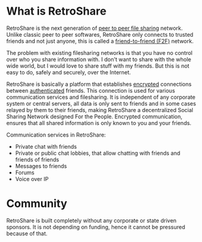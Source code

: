 # What is RetroShare

RetroShare is the next generation of [peer to peer file sharing](https://en.wikipedia.org/wiki/Peer-to-peer_file_sharing) network. Unlike classic peer to peer softwares, RetroShare only connects to trusted friends and not just anyone, this is called a [friend-to-friend (F2F)](https://en.wikipedia.org/wiki/Friend-to-friend) network.

The problem with existing filesharing networks is that you have no control over who you share information with. I don't want to share with the whole wide world, but I would love to share stuff with my friends. But this is not easy to do, safely and securely, over the Internet.

RetroShare is basically a platform that establishes [encrypted](https://en.wikipedia.org/wiki/Encryption) connections between [authenticated](https://en.wikipedia.org/wiki/Authentication) friends. This connection is used for various communication services and filesharing. It is independent of any corporate system or central servers, all data is only sent to friends and in some cases relayed by them to their friends, making RetroShare a decentralized Social Sharing Network designed For the People. Encrypted communication, ensures that all shared information is only known to you and your friends.

Communication services in RetroShare:

 - Private chat with friends
 - Private or public chat lobbies, that allow chatting with friends and friends of friends
 - Messages to friends
 - Forums
 - Voice over IP

# Community

RetroShare is built completely without any corporate or state driven sponsors. It is not depending on funding, hence it cannot be pressured because of that. 
